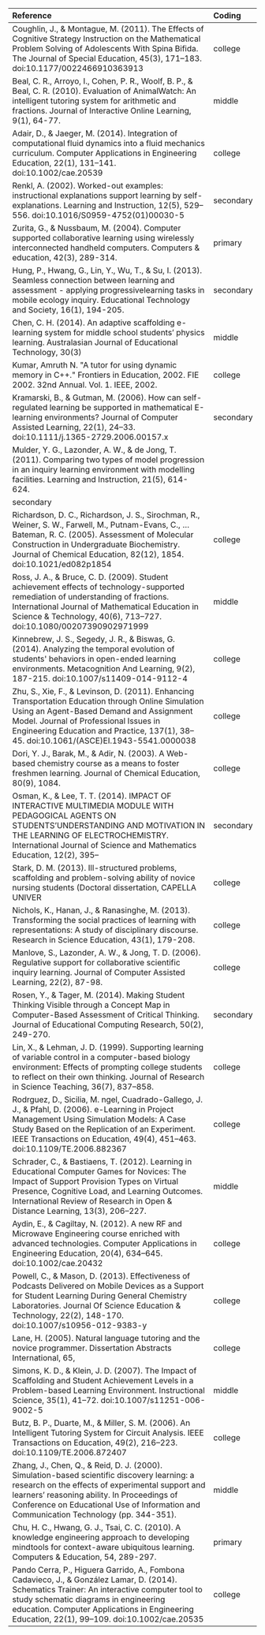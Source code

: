 | Reference | Coding |
|:-----|:------|
|Coughlin, J., & Montague, M. (2011). The Effects of Cognitive Strategy Instruction on the Mathematical Problem Solving of Adolescents With Spina Bifida. The Journal of Special Education, 45(3), 171–183. doi:10.1177/0022466910363913|college|
|Beal, C. R., Arroyo, I., Cohen, P. R., Woolf, B. P., & Beal, C. R. (2010). Evaluation of AnimalWatch: An intelligent tutoring system for arithmetic and fractions. Journal of Interactive Online Learning, 9(1), 64-77.|middle|
|Adair, D., & Jaeger, M. (2014). Integration of computational fluid dynamics into a fluid mechanics curriculum. Computer Applications in Engineering Education, 22(1), 131–141. doi:10.1002/cae.20539|college|
|Renkl, A. (2002). Worked-out examples: instructional explanations support learning by self-explanations. Learning and Instruction, 12(5), 529–556. doi:10.1016/S0959-4752(01)00030-5|secondary|
|Zurita, G., & Nussbaum, M. (2004). Computer supported collaborative learning using wirelessly interconnected handheld computers. Computers & education, 42(3), 289-314.|primary|
|Hung, P., Hwang, G., Lin, Y., Wu, T., & Su, I. (2013). Seamless connection between learning and assessment - applying progressivelearning tasks in mobile ecology inquiry. Educational Technology and Society, 16(1), 194-205.|secondary|
|Chen, C. H. (2014). An adaptive scaffolding e-learning system for middle school students’ physics learning. Australasian Journal of Educational Technology, 30(3)|middle|
|Kumar, Amruth N. "A tutor for using dynamic memory in C++." Frontiers in Education, 2002. FIE 2002. 32nd Annual. Vol. 1. IEEE, 2002.|college|
|Kramarski, B., & Gutman, M. (2006). How can self-regulated learning be supported in mathematical E-learning environments? Journal of Computer Assisted Learning, 22(1), 24–33. doi:10.1111/j.1365-2729.2006.00157.x|secondary|
|Mulder, Y. G., Lazonder, A. W., & de Jong, T. (2011). Comparing two types of model progression in an inquiry learning environment with modelling facilities. Learning and Instruction, 21(5), 614-624.
|secondary|
|Richardson, D. C., Richardson, J. S., Sirochman, R., Weiner, S. W., Farwell, M., Putnam-Evans, C., … Bateman, R. C. (2005). Assessment of Molecular Construction in Undergraduate Biochemistry. Journal of Chemical Education, 82(12), 1854. doi:10.1021/ed082p1854|college|
|Ross, J. A., & Bruce, C. D. (2009). Student achievement effects of technology-supported remediation of understanding of fractions. International Journal of Mathematical Education in Science & Technology, 40(6), 713–727. doi:10.1080/00207390902971999|middle|
|Kinnebrew, J. S., Segedy, J. R., & Biswas, G. (2014). Analyzing the temporal evolution of students' behaviors in open-ended learning environments. Metacognition And Learning, 9(2), 187-215. doi:10.1007/s11409-014-9112-4|college|
|Zhu, S., Xie, F., & Levinson, D. (2011). Enhancing Transportation Education through Online Simulation Using an Agent-Based Demand and Assignment Model. Journal of Professional Issues in Engineering Education and Practice, 137(1), 38–45. doi:10.1061/(ASCE)EI.1943-5541.0000038|college|
|Dori, Y. J., Barak, M., & Adir, N. (2003). A Web-based chemistry course as a means to foster freshmen learning. Journal of Chemical Education, 80(9), 1084.|college|
|Osman, K., & Lee, T. T. (2014). IMPACT OF INTERACTIVE MULTIMEDIA MODULE WITH PEDAGOGICAL AGENTS ON STUDENTS’UNDERSTANDING AND MOTIVATION IN THE LEARNING OF ELECTROCHEMISTRY. International Journal of Science and Mathematics Education, 12(2), 395–|secondary|
|Stark, D. M. (2013). Ill-structured problems, scaffolding and problem-solving ability of novice nursing students (Doctoral dissertation, CAPELLA UNIVER|college|
|Nichols, K., Hanan, J., & Ranasinghe, M. (2013). Transforming the social practices of learning with representations: A study of disciplinary discourse. Research in Science Education, 43(1), 179-208.|college|
|Manlove, S., Lazonder, A. W., & Jong, T. D. (2006). Regulative support for collaborative scientific inquiry learning. Journal of Computer Assisted Learning, 22(2), 87-98.|college|
|Rosen, Y., & Tager, M. (2014). Making Student Thinking Visible through a Concept Map in Computer-Based Assessment of Critical Thinking. Journal of Educational Computing Research, 50(2), 249-270.|secondary|
|Lin, X., & Lehman, J. D. (1999). Supporting learning of variable control in a computer-based biology environment: Effects of prompting college students to reflect on their own thinking. Journal of Research in Science Teaching, 36(7), 837–858.|college|
|Rodrguez, D., Sicilia, M. ngel, Cuadrado-Gallego, J. J., & Pfahl, D. (2006). e-Learning in Project Management Using Simulation Models: A Case Study Based on the Replication of an Experiment. IEEE Transactions on Education, 49(4), 451–463. doi:10.1109/TE.2006.882367|college|
|Schrader, C., & Bastiaens, T. (2012). Learning in Educational Computer Games for Novices: The Impact of Support Provision Types on Virtual Presence, Cognitive Load, and Learning Outcomes. International Review of Research in Open & Distance Learning, 13(3), 206–227.|middle|
|Aydin, E., & Cagiltay, N. (2012). A new RF and Microwave Engineering course enriched with advanced technologies. Computer Applications in Engineering Education, 20(4), 634–645. doi:10.1002/cae.20432|college|
|Powell, C., & Mason, D. (2013). Effectiveness of Podcasts Delivered on Mobile Devices as a Support for Student Learning During General Chemistry Laboratories. Journal Of Science Education & Technology, 22(2), 148-170. doi:10.1007/s10956-012-9383-y|college|
|Lane, H. (2005). Natural language tutoring and the novice programmer. Dissertation Abstracts International, 65,|college|
|Simons, K. D., & Klein, J. D. (2007). The Impact of Scaffolding and Student Achievement Levels in a Problem-based Learning Environment. Instructional Science, 35(1), 41–72. doi:10.1007/s11251-006-9002-5|middle|
|Butz, B. P., Duarte, M., & Miller, S. M. (2006). An Intelligent Tutoring System for Circuit Analysis. IEEE Transactions on Education, 49(2), 216–223. doi:10.1109/TE.2006.872407|college|
|Zhang, J., Chen, Q., & Reid, D. J. (2000). Simulation-based scientific discovery learning: a research on the effects of experimental support and learners’ reasoning ability. In Proceedings of Conference on Educational Use of Information and Communication Technology (pp. 344-351).|middle|
|Chu, H. C., Hwang, G. J., Tsai, C. C. (2010). A knowledge engineering approach to developing mindtools for context-aware ubiquitous learning. Computers & Education,  54, 289-297.|primary|
|Pando Cerra, P., Higuera Garrido, A., Fombona Cadavieco, J., & González Lamar, D. (2014). Schematics Trainer: An interactive computer tool to study schematic diagrams in engineering education. Computer Applications in Engineering Education, 22(1), 99–109. doi:10.1002/cae.20535|college|

